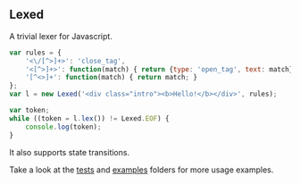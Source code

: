 ## Lexed

A trivial lexer for Javascript.

```javascript
var rules = {
	'<\/[^>]+>': 'close_tag',
	'<[^>]+>': function(match) { return {type: 'open_tag', text: match} },
	'[^<>]+': function(match) { return match; }
};
var l = new Lexed('<div class="intro"><b>Hello!</b></div>', rules);

var token;
while ((token = l.lex()) != Lexed.EOF) {
	console.log(token);
}
```

It also supports state transitions.

Take a look at the [tests](https://github.com/tantaman/lexed.js/blob/master/src/test) and [examples](https://github.com/tantaman/lexed.js/blob/master/examples) folders for more usage examples.
